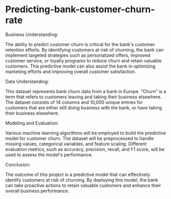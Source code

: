 # Predicting-bank-customer-churn-rate

Business Understanding:

The ability to predict customer churn is critical for the bank's customer retention efforts. By identifying customers at risk of churning, the bank can implement targeted strategies such as personalized offers, improved customer service, or loyalty programs to reduce churn and retain valuable customers. This predictive model can also assist the bank in optimizing marketing efforts and improving overall customer satisfaction.


Data Understanding:

This dataset represents bank churn data from a bank in Europe. “Churn” is a term that refers to customers leaving and taking their business elsewhere. The dataset consists of 14 columns and 10,000 unique entries for customers that are either still doing business with the bank, or have taking their business elsewhere.


Modeling and Evaluation:

Various machine learning algorithms will be employed to build the predictive model for customer churn. The dataset will be preprocessed to handle missing values, categorical variables, and feature scaling. Different evaluation metrics, such as accuracy, precision, recall, and F1 score, will be used to assess the model's performance.


Conclusion:

The outcome of this project is a predictive model that can effectively identify customers at risk of churning. By deploying this model, the bank can take proactive actions to retain valuable customers and enhance their overall business performance.
